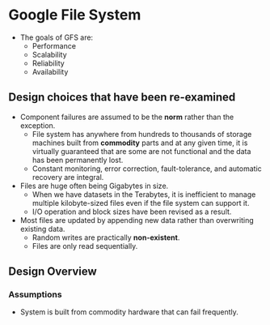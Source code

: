 # Google File System

- The goals of GFS are:
    - Performance
    - Scalability
    - Reliability
    - Availability

## Design choices that have been re-examined

- Component failures are assumed to be the **norm** rather than the exception.
    - File system has anywhere from hundreds to thousands of storage machines built from **commodity** parts and at any given time, it is virtually guaranteed that are some are not functional and the data has been permanently lost.
    - Constant monitoring, error correction, fault-tolerance, and automatic recovery are integral.
- Files are huge often being Gigabytes in size.
    - When we have datasets in the Terabytes, it is inefficient to manage multiple kilobyte-sized files even if the file system can support it.
    - I/O operation and block sizes have been revised as a result.
- Most files are updated by appending new data rather than overwriting existing data.
    - Random writes are practically **non-existent**.
    - Files are only read sequentially.


## Design Overview

### Assumptions

- System is built from commodity hardware that can fail frequently.